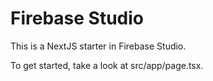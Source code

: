 
# Firebase Studio

This is a NextJS starter in Firebase Studio.

To get started, take a look at src/app/page.tsx.
 